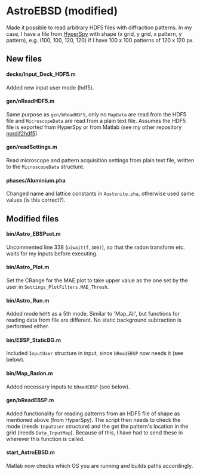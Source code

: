 # AstroEBSD (modified)

Made it possible to read arbitrary HDF5 files with diffraction patterns. In my case, I have a file from [HyperSpy](https://github.com/hyperspy/hyperspy) with shape (x grid, y grid, x pattern, y pattern), e.g. (100, 100, 120, 120) if I have 100 x 100 patterns of 120 x 120 px.

## New files

#### decks/Input_Deck_HDF5.m

Added new input user mode (hdf5).

#### gen/nReadHDF5.m

Same purpose as `gen/bReadHDF5`, only no `MapData` are read from the HDF5 file and `MicroscopeData` are read from a plain text file. Assumes the HDF5 file is exported from HyperSpy or from Matlab (see my other repository [nordif2hdf5](https://github.com/hwagit/nordif2hdf5)).

#### gen/readSettings.m

Read microscope and pattern acquisition settings from plain text file, written to the `MicroscopeData` structure.

#### phases/Aluminium.pha

Changed name and lattice constants in `Austenite.pha`, otherwise used same values (is this correct?).

## Modified files

#### bin/Astro_EBSPset.m

Uncommented line 338 (`uiwait(f,300)`), so that the radon transform etc. waits for my inputs before executing.

#### bin/Astro_Plot.m

Set the CRange for the MAE plot to take upper value as the one set by the user in `Settings_PlotFilters.MAE_Thresh`.

#### bin/Astro_Run.m

Added mode `hdf5` as a 5th mode. Similar to 'Map_All', but functions for reading data from file are different. No static background subtraction is performed either.

#### bin/EBSP_StaticBG.m

Included `InputUser` structure in input, since `bReadEBSP` now needs it (see below).

#### bin/Map_Radon.m

Added necessary inputs to `bReadEBSP` (see below).

#### gen/bReadEBSP.m

Added functionality for reading patterns from an HDF5 file of shape as mentioned above (from HyperSpy). The script then needs to check the mode (needs `InputUser` structure) and the get the pattern's location in the grid (needs `Data_InputMap`). Because of this, I have had to send these in wherever this function is called.

#### start_AstroEBSD.m

Matlab now checks which OS you are running and builds paths accordingly.
